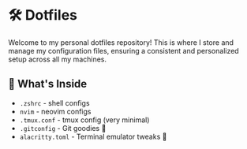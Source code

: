# 🛠️ Dotfiles

Welcome to my personal dotfiles repository! This is where I store and manage my configuration files, ensuring a consistent and personalized setup across all my machines.

## 🌟 What's Inside

- `.zshrc` - shell configs
- `nvim` - neovim configs
- `.tmux.conf` - tmux config (very minimal)
- `.gitconfig` - Git goodies 🎁
- `alacritty.toml` - Terminal emulator tweaks 💨
